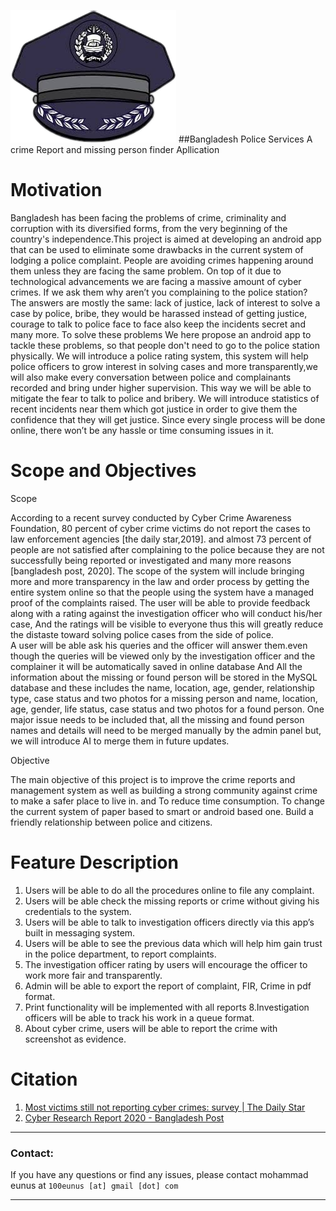 ![](app/src/main/res/drawable/pci.png)
##Bangladesh Police Services
A crime Report and missing person finder Apllication




Motivation 
=============
Bangladesh has been  facing  the  problems  of  crime,  criminality  and  corruption with its diversified forms, from the very beginning of the country's independence.This project is aimed at developing an android app that can be used to eliminate some drawbacks in the current system of lodging a police complaint. People are avoiding crimes happening around them unless they are facing the same problem. On top of it due to technological advancements we are facing a massive amount of cyber crimes. If we ask them why aren’t you complaining to the police station? The answers are mostly the same: lack of justice, lack of interest to solve a case by police, bribe, they would be harassed instead of getting justice, courage to talk to police face to face also keep the incidents secret and many more. To solve these problems We here propose an android app to tackle these problems, 
so that people don't need to go to the police station physically. We will introduce a police rating system, this system will help police officers to grow interest in solving cases and more transparently,we will also make every conversation between police and complainants recorded and bring under higher supervision. This way we will be able to mitigate the fear to talk to police and bribery. We will introduce statistics of recent incidents near them which got justice in order to give them the confidence that they will get justice.  Since every single process will be done online, there won’t be any hassle or time consuming issues in it. 


Scope and Objectives
=============

Scope

According to a recent survey conducted by Cyber Crime Awareness Foundation, 80 percent of cyber crime victims do not report the cases to law enforcement agencies [the daily star,2019]. and  almost 73 percent of people are not satisfied after complaining to the police  because they are not successfully being reported or investigated and many more reasons [bangladesh post, 2020].
The scope of the system will include bringing more and more transparency in the law and order process by getting the entire system online so that the people using the system have a managed proof of the complaints raised.
The user will be able to provide feedback along with a rating against the investigation officer who will conduct his/her case, And the ratings will be visible to everyone thus this will greatly reduce the distaste toward solving police cases from the side of police.  
A user will be able ask his queries and the officer will answer them.even though the queries will be viewed only by the investigation officer and the complainer it will be automatically saved in online database 
And All the information about the missing or found person will be stored in the MySQL database and these includes the name, location, age, gender, relationship type, case status and two photos for a missing person and name, location, age, gender, life status, case status and two photos for a found person. One major issue needs to be included that, all the missing and found person  names and details will need to be merged manually by the admin panel but, we will introduce AI to merge them in future updates.

Objective

The main objective of this project is to improve the crime reports and management system as well as building a strong community against crime to make a safer place to live in. and
To reduce time consumption.
To change the current system of paper based to smart or android based one.
Build a friendly relationship between police and citizens.

Feature Description
=============

1. Users will be able to do all the procedures online to file any complaint.
2. Users will be able check the missing reports or crime without giving his credentials to the system. 
3. Users will be able to talk to investigation officers directly via this app’s built in messaging system.
4. Users will be able to see the previous data which will help him gain trust in the police department, to report complaints.
5. The investigation officer rating by users will encourage the officer to work more fair and transparently.
6. Admin will be able to export the report of complaint, FIR, Crime in pdf format.
7. Print functionality will be implemented with all reports
8.Investigation officers will be able to track his work in a queue format. 
9. About cyber crime, users will be able to report the crime with screenshot as evidence.


Citation
=============

1. [Most victims still not reporting cyber crimes: survey | The Daily Star][dailyStar]
2. [Cyber Research Report 2020 - Bangladesh Post][cyber]

[dailyStar]:https://www.thedailystar.net/city/news/most-victims-still-not-reporting-cyber-crimes-survey-1807186
[cyber]:https://bangladeshpost.net/posts/cyber-research-report-2020-39393

---

### Contact:
If you have any questions or find any issues, please contact mohammad eunus at ```100eunus [at] gmail [dot] com``` 

---
